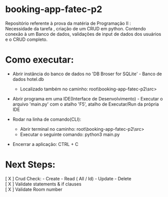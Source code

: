 # booking-app-fatec-p2
Repositório referente à prova da matéria de Programação II : 
<br>
Necessidade da tarefa , criação de um CRUD em python. Contendo conexão à um Banco de dados, validações de input de dados dos usuários e o CRUD completo.

# Como executar:
- Abrir instância do banco de dados no 'DB Broser for SQLite' - Banco de dados hotel.db 
    - Localizado também no caminho: root\booking-app-fatec-p2\src> 
- Abrir programa em uma IDE(Interface de Desenvolvimento) - Executar o arquivo 'main.py' com o atalho 'F5', atalho de Executar/Run da própria IDE
- Rodar na linha de comando(CLI): 
    - Abrir terminal no caminho: root\booking-app-fatec-p2\src> 
    - Executar o seguinte comando: python3 main.py

- Encerrar a aplicação: CTRL + C

# Next Steps:
[ X ] Crud Check:
    - Create
    - Read ( All / Id)
    - Update
    - Delete
<br>
[ X ] Validate statements & if clauses
<br>
[ X ] Validate Room number 
